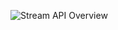 ![Stream API Overview](https://user-images.githubusercontent.com/29623199/104067869-3b1c7680-5204-11eb-9989-6340727172f2.PNG)